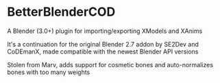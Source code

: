 # BetterBlenderCOD
A Blender (3.0+) plugin for importing/exporting XModels and XAnims

It's a continuation for the original Blender 2.7 addon by SE2Dev and CoDEmanX, made compatible with the newest Blender API versions

Stolen from Marv, adds support for cosmetic bones and auto-normalizes bones with too many weights
